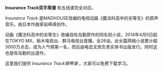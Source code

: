 

**Insurance Track双手简谱** 和五线谱完全对应。

_Insurance Track_ 是MADHOUSE改编的电视动画《魔法科高中的劣等生》的原声音乐。由日本作曲家岩崎琢创作。

动画《魔法科高中的劣等生》改编自佐岛勤原作的同名轻小说，2014年4月5日起在TOKYO
MX、栃木电视台、群马电视台首播，全26话。此长篇网络小说累计超3000万点击，成为人气榜第一名，而后由电击文库负责实体书出版发行。同时这也是佐岛勤的出道作。

这里我们提供 _Insurance Track钢琴谱_ ，大家可以免费下载学习。

